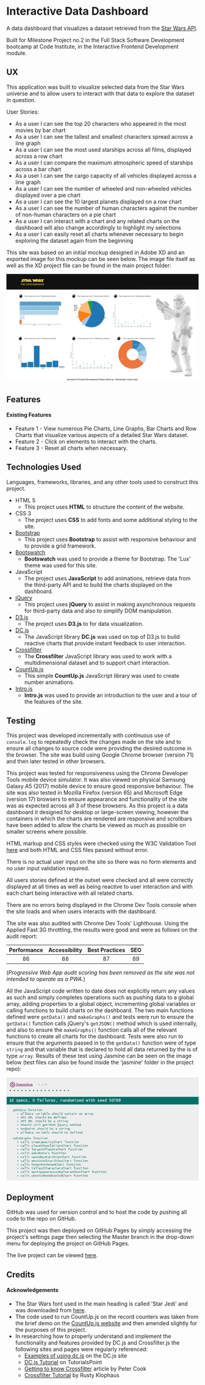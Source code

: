 # Interactive Data Dashboard

A data dashboard that visualizes a dataset retrieved from the [Star Wars API](https://swapi.co/). 

Built for Milestone Project no.2 in the Full Stack Software Development bootcamp at Code Institute, in the Interactive Frontend Development module.
 
## UX
 
This application was built to visualize selected data from the Star Wars universe and to allow users to interact with that data to explore the dataset in question.

User Stories:
- As a user I can see the top 20 characters who appeared in the most movies by bar chart
- As a user I can see the tallest and smallest characters spread across a line graph
- As a user I can see the most used starships across all films, displayed across a row chart
- As a user I can compare the maximum atmospheric speed of starships across a bar chart
- As a user I can see the cargo capacity of all vehicles displayed across a line graph
- As a user I can see the number of wheeled and non-wheeled vehicles displayed over a pie chart
- As a user I can see the 10 largest planets displayed on a row chart
- As a user I can see the number of human characters against the number of non-human characters on a pie chart
- As a user I can interact with a chart and any related charts on the dashboard will also change accordingly to highlight my selections
- As a user I can easily reset all charts whenever necessary to begin exploring the dataset again from the beginning

This site was based on an initial mockup designed in Adobe XD and an exported image for this mockup can be seen below. The image file itself as well as the XD project file can be found in the main project folder:

![design prototype](dashboard-mockup.png)

## Features
 
#### Existing Features
- Feature 1 - View numerous Pie Charts, Line Graphs, Bar Charts and Row Charts that visualize various aspects of a detailed Star Wars dataset.
- Feature 2 - Click on elements to interact with the charts. 
- Feature 3 - Reset all charts when necessary.

## Technologies Used

Languages, frameworks, libraries, and any other tools used to construct this project. 

- HTML 5
    - This project uses **HTML** to structure the content of the website.
- CSS 3
    - The project uses **CSS** to add fonts and some additional styling to the site.
- [Bootstrap](https://getbootstrap.com/)
    - This project uses **Bootstrap** to assist with responsive behaviour and to provide a grid framework.
- [Bootswatch](https://bootswatch.com/)
    - **Bootswatch** was used to provide a theme for Bootstrap. The 'Lux' theme was used for this site. 
- JavaScript
    - The project uses **JavaScript** to add animations, retrieve data from the third-party API and to build the charts displayed on the dashboard.
- [jQuery](https://jquery.com/)
    - This project uses **jQuery** to assist in making asynchronous requests for third-party data and also to simplify DOM manipulation.
- [D3.js](https://d3js.org/)
    - The project uses **D3.js** to for data visualization.
- [DC.js](https://dc-js.github.io/dc.js/)
    - The JavaScript library **DC.js** was used on top of D3.js to build reactive charts that provide instant feedback to user interaction.
- [Crossfilter](http://square.github.io/crossfilter/)
    - The **Crossfilter** JavaScript library was used to work with a multidimensional dataset and to support chart interaction.
- [CountUp.js](https://inorganik.github.io/countUp.js/)
    - This simple **CountUp.js** JavaScript library was used to create number animations.
- [Intro.js](https://introjs.com/)
    - **Intro.js** was used to provide an introduction to the user and a tour of the features of the site.

## Testing

This project was developed incrementally with continuous use of `console.log` to repeatedly check the changes made on the site and to ensure all changes to source code were providing the desired outcome in the browser. The site was build using Google Chrome browser (version 71) and then later tested in other browsers.

This project was tested for responsiveness using the Chrome Developer Tools mobile device simulator. It was also viewed on physical Samsung Galaxy A5 (2017) mobile device to ensure good responsive behaviour. The site was also tested in Mozilla Firefox (version 65) and Microsoft Edge (version 17) browsers to ensure appearance and functionality of the site was as expected across all 3 of these browsers.
As this project is a data dashboard it designed for desktop or large-screen viewing, however the containers in which the charts are rendered are responsive and scrollbars have been added to allow the charts be viewed as much as possible on smaller screens where possible.

HTML markup and CSS styles were checked using the W3C Validation Tool [here](http://validator.w3.org) and both HTML and CSS files passed without error.

There is no actual user input on the site so there was no form elements and no user input validation required.

All users stories defined at the outset were checked and all were correctly displayed at all times as well as being reactive to user interaction and with each chart being interactive with all related charts.

There are no errors being displayed in the Chrome Dev Tools console when the site loads and when users interacts with the dashboard.

The site was also audited with Chrome Dev Tools' Lighthouse. Using the Applied Fast 3G throttling, the results were good and were as follows on the audit report:

| Performance | Accessibility | Best Practices | SEO |
| :---------: | :------------:|:--------------:|:---:|
| 86          | 88            | 87             | 89  |

(_Progressive Web App audit scoring has been removed as the site was not intended to operate as a PWA_.)

All the JavaScript code written to date does not explicitly return any values as such and simply completes operations such as pushing data to a global array, adding properties to a global object, incrementing global variables or calling functions to build charts on the dashboard. 
The two main functions defined were `getData()` and `makeGraphs()` and tests were run to ensure the `getData()` function calls jQuery's `getJSON()` method which is used internally, and also to ensure the `makeGraphs()` function calls all of the relevant functions to create all charts for the dashboard.
Tests were also run to ensure that the arguments passed in to the `getData()` function were of type `string` and that variable that is declared to hold all data returned by the is of type `array`.
Results of these test using Jasmine can be seen on the image below (test files can also be found inside the 'jasmine' folder in the project repo):

![test results](jasmine/testing2.jpg)

## Deployment

GitHub was used for version control and to host the code by pushing all code to the repo on GitHub.

This project was then deployed on GitHub Pages by simply accessing the project's settings page then selecting the Master branch in the drop-down menu for deploying the project on GitHub Pages.

The live project can be viewed [here](https://kes2401.github.io/data-dashboard/).

## Credits

#### Acknowledgements

- The Star Wars font used in the main heading is called 'Star Jedi' and was downloaded from [here](https://www.dafont.com/star-jedi.font).
- The code used to run CountUp.js on the record counters was taken from the brief demo on the [CountUp.js website](https://inorganik.github.io/countUp.js/) and then amended slightly for the purposes of this project.
- In researching how to properly understand and implement the functionality and features provided by DC.js and Crossfilter.js the following sites and pages were regularly referenced:
    - [Examples of using dc.js](http://dc-js.github.io/dc.js/examples/) on the DC.js site
    - [DC.js Tutorial](https://www.tutorialspoint.com/dcjs/) on TutorialsPoint
    - [Getting to know Crossfilter](https://animateddata.co.uk/articles/crossfilter/) article by Peter Cook
    - [Crossfilter Tutorial](http://blog.rusty.io/2012/09/17/crossfilter-tutorial/) by Rusty Klophaus